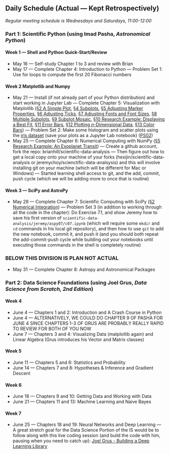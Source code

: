 ## Daily Schedule (Actual &mdash; Kept Retrospectively)

*Regular meeting schedule is Wednesdays and Saturdays, 11:00-12:00*

### Part 1: Scientific Python (using Imad Pasha, *Astronomical Python*)

#### Week 1 &mdash; Shell and Python Quick-Start/Review

* May 16 &mdash; Self-study Chapter 1 to 3 and review with Brian
* May 17 &mdash; Complete Chapter 4: Introduction to Python &mdash; Problem Set 1: Use for loops to compute the first 20 Fibonacci numbers

#### Week 2 Matplotlib and Numpy

* May 21 &mdash; Install (if not already part of your Python distribution) and start working in Jupyter Lab &mdash; Complete Chapter 5: Visualization with Matplotlib ([&sect;2 A Simple Plot](./aspy/c05/c05s02.ipynb), [&sect;4 Subplots](./aspy/c05/c05s04.ipynb), [&sect;5 Adjusting Marker Properties](./aspy/c05/c05s05.ipynb), [&sect;6 Adjusting Ticks](./aspy/c05/c05s06.ipynb), [&sect;7 Adjusting Fonts and Font Sizes](./aspy/c05/c05s07.ipynb), [&sect;8 Multiple Subplots](./aspy/c05/c05s08.ipynb), [&sect;9 Subplot Mosaic](./aspy/c05/c05s09.ipynb), [&sect;10 Research Example: Displaying a Best Fit](./aspy/c05/c05s10.ipynb), [&sect;11 Error Bars](./aspy/c05/c05s11.ipynb), [&sect;12 Plotting *n*-Dimensional Data](./aspy/c05/c05s12.ipynb), [&sect;13 Color Bars](./aspy/c05/c05s13.ipynb)) &mdash; Problem Set 2: Make some histogram and scatter plots using the [iris dataset](./iris/iris_dataset.csv) (save your plots as a Jupyter Lab notebook) ([PS02](./psets/ps02.ipynb))
* May 25 &mdash; Complete Chapter 6: Numerical Computing with NumPy ([&sect;5 Research Example: An Exoplanet Transit](./aspy/c06/c06s05.ipynb)) &mdash; Create a github account, fork the repo: brianhill/scientific-data-analysis &mdash; Then figure out how to get a local copy onto your machine of your forks (hexijin/scientific-data-analysis or jeremychoy/scienctific-data-analsysis) and this will involve installing git on your machine (which will be different for Mac or Windows) &mdash; Started learning shell access to git, and the add, commit, push cycle (which we will be adding more to once that is routine)

#### Week 3 &mdash; SciPy and AstroPy

* May 28 &mdash; Complete Chapter 7: Scientific Computing with SciPy ([&sect;2 Numerical Integration](./aspy/c07/c07s02.ipynb)) &mdash; Problem Set 3 (in addition to working through all the code in the chapter): Do Exercise 7.1, and show Jeremy how to save his first version of `scientific-data-analysis/jeremy/aspy07/c07.ipynb` (which will require some `mkdir` and `cd` commands in his local git repository), and then how to use `git` to add the new notebook, commit it, and push it (and you should both repeat the add-commit-push cycle while building out your notebooks until executing those commands in the shell is completely routine)

### BELOW THIS DIVISION IS PLAN NOT ACTUAL

* May 31 &mdash; Complete Chapter 8: Astropy and Astronomical Packages

### Part 2: Data Science Foundations (using Joel Grus, *Data Science from Scratch, 2nd Edition*)

#### Week 4

* June 4 &mdash; Chapters 1 and 2: Introduction and A Crash Course in Python 
* June 4 &mdash; ALTERNATIVELY, WE COULD DO CHAPTER 9 OF PASHA FOR JUNE 4 SINCE CHAPTERS 1-3 OF GRUS ARE PROBABLY REALLY RAPID TO REVIEW FOR BOTH OF YOU NOW
* June 7 &mdash; Chapters 3 and 4: Visualizing Data (matplotlib again) and Linear Algebra (Grus introduces his Vector and Matrix classes)

#### Week 5

* June 11 &mdash; Chapters 5 and 6: Statistics and Probability
* June 14 &mdash; Chapters 7 and 8: Hypotheses &amp; Inference and Gradient Descent

#### Week 6

* June 18 &mdash; Chapters 9 and 10: Getting Data and Working with Data
* June 21 &mdash; Chapters 11 and 13: Machine Learning and Naive Bayes

#### Week 7

* June 25 &mdash; Chapters 18 and 19: Neural Networks and Deep Learning &mdash; A great stretch goal for the Data Science Portion of the IS would be to follow along with this live coding session (and build the code with him, pausing when you need to catch up): [Joel Grus - Building a Deep Learning Library](https://joelgrus.com/2017/12/04/livecoding-madness-building-a-deep-learning-library/)
